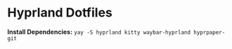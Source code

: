 # Hyprland Dotfiles

**Install Dependencies:** 
`yay -S hyprland kitty waybar-hyprland hyprpaper-git`
